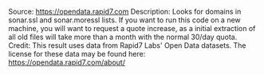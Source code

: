 Source: https://opendata.rapid7.com
Description: Looks for domains in sonar.ssl and sonar.moressl lists.
  If you want to run this code on a new machine, you will want to request
  a quote increase, as a initial extraction of all old files will take more
  than a month with the normal 30/day quota.
Credit: This result uses data from Rapid7 Labs' Open Data datasets. The license for these data may be found here: https://opendata.rapid7.com/about/
